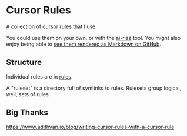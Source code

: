 # Cursor Rules

A collection of cursor rules that I use.

You could use them on your own, or with the [ai-rizz](https://github.com/texarkanine/ai-rizz) tool. You might also enjoy being able to [see them rendered as Markdown on GitHub](https://github.com/Texarkanine/client-side-mdc-render).

## Structure

Individual rules are in [rules](./rules).

A "ruleset" is a directory full of symlinks to rules. Rulesets group logical, well, sets of rules.

## Big Thanks

https://www.adithyan.io/blog/writing-cursor-rules-with-a-cursor-rule

